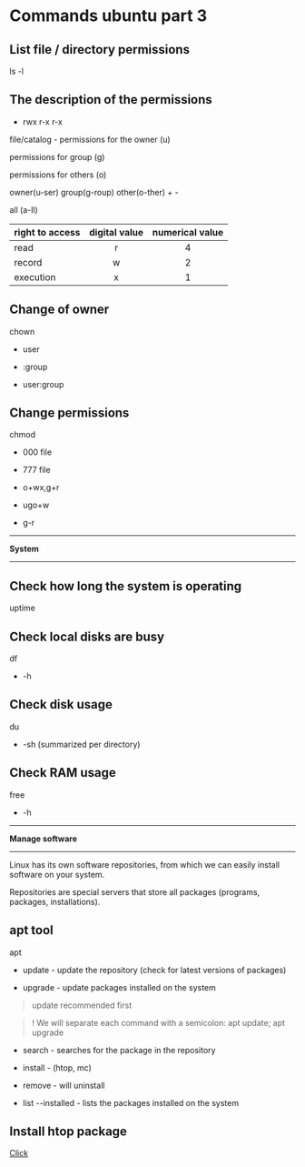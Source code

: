 # Commands ubuntu part 3

## List file / directory permissions
ls -l

## The description of the permissions
- rwx r-x r-x

file/catalog - permissions for the owner (u) 

permissions for group (g) 

permissions for others (o)

owner(u-ser) group(g-roup) other(o-ther) + -

all (a-ll)

| right to access        | digital value           | numerical value |
|-------------|:-------------:|:-------------:|
| read      | r | 4 |
|record| w | 2 |
|execution| x | 1 |

## Change of owner
chown
- user

- :group

- user:group

## Change permissions
chmod
- 000 file

- 777 file

- o+wx,g+r

- ugo+w

- g-r

---

**System**

---

## Check how long the system is operating
uptime

## Check local disks are busy
df
- -h

## Check disk usage
du
- -sh (summarized per directory)

## Check RAM usage
free
- -h

---

**Manage software**

---

Linux has its own software repositories, from which we can easily install software on your system.

Repositories are special servers that store all packages (programs, packages, installations).


## apt tool
apt
- update - update the repository (check for latest versions of packages)

- upgrade - update packages installed on the system

> update recommended first

> ! We will separate each command with a semicolon: apt update; apt upgrade

- search - searches for the package in the repository

- install - (htop, mc)

- remove - will uninstall

- list --installed - lists the packages installed on the system
	
## Install htop package

[Click](https://github.com/pokczampDev/Ubuntu-guide/tree/main/installation-htop)


